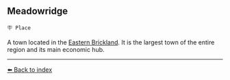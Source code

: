 ## Meadowridge

`🪧 Place`

A town located in the [Eastern Brickland](../refs/brickland_fortress.md). It is the largest town of the entire region and its main economic hub.


----------
[⬅️ Back to index](../refs/index.md#c860_s)